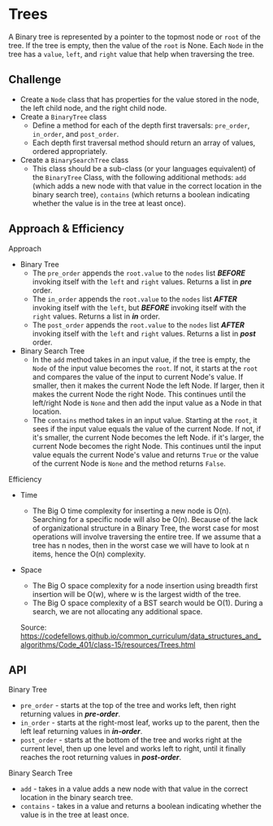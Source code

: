 # Trees

A Binary tree is represented by a pointer to the topmost node or `root` of the tree. If the tree is empty, then the value of the `root` is None. Each `Node` in the tree has a `value`, `left`, and `right` value that help when traversing the tree.

## Challenge

* Create a `Node` class that has properties for the value stored in the node, the left child node, and the right child node.
* Create a `BinaryTree` class
  * Define a method for each of the depth first traversals: `pre_order`, `in_order`, and `post_order`.
  * Each depth first traversal method should return an array of values, ordered appropriately.
* Create a `BinarySearchTree` class
  * This class should be a sub-class (or your languages equivalent) of the `BinaryTree` Class, with the following additional methods: `add` (which adds a new node with that value in the correct location in the binary search tree), `contains` (which returns a boolean indicating whether the value is in the tree at least once).

## Approach & Efficiency

Approach

* Binary Tree
  * The `pre_order` appends the `root.value` to the `nodes` list ***BEFORE*** invoking itself with the `left` and `right` values. Returns a list in ***pre*** order.
  * The `in_order` appends the `root.value` to the `nodes` list ***AFTER*** invoking itself with the `left`, but ***BEFORE*** invoking itself with the `right` values. Returns a list in ***in*** order.
  * The `post_order` appends the `root.value` to the `nodes` list ***AFTER*** invoking itself with the `left` and `right` values. Returns a list in ***post*** order.
* Binary Search Tree
  * In the `add` method takes in an input value, if the tree is empty, the `Node` of the input value becomes the `root`. If not, it starts at the `root` and compares the value of the input to current Node's value. If smaller, then it makes the current Node the left Node. If larger, then it makes the current Node the right Node. This continues until the left/right Node is `None` and then add the input value as a Node in that location.
  * The `contains` method takes in an input value. Starting at the `root`, it sees if the input value equals the value of the current Node. If not, if it's smaller, the current Node becomes the left Node. if it's larger, the current Node becomes the right Node. This continues until the input value equals the current Node's value and returns `True` or the value of the current Node is `None` and the method returns `False`.

Efficiency

* Time
  * The Big O time complexity for inserting a new node is O(n). Searching for a specific node will also be O(n). Because of the lack of organizational structure in a Binary Tree, the worst case for most operations will involve traversing the entire tree. If we assume that a tree has n nodes, then in the worst case we will have to look at n items, hence the O(n) complexity.
* Space
  * The Big O space complexity for a node insertion using breadth first insertion will be O(w), where w is the largest width of the tree.
  * The Big O space complexity of a BST search would be O(1). During a search, we are not allocating any additional space.

  Source: <https://codefellows.github.io/common_curriculum/data_structures_and_algorithms/Code_401/class-15/resources/Trees.html>

## API

Binary Tree
* `pre_order` - starts at the top of the tree and works left, then right returning values in ***pre-order***.
* `in_order` - starts at the right-most leaf, works up to the parent, then the left leaf returning values in ***in-order***.
* `post_order` - starts at the bottom of the tree and works right at the current level, then up one level and works left to right, until it finally reaches the root returning values in ***post-order***.

Binary Search Tree
* `add` - takes in a value adds a new node with that value in the correct location in the binary search tree.
* `contains` - takes in a value and returns a boolean indicating whether the value is in the tree at least once.
